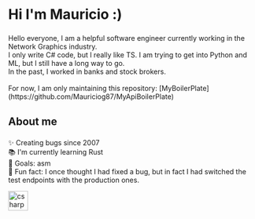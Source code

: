 # Hi I'm Mauricio :)

###

<p align="left">
Hello everyone, I am a helpful software engineer currently working in the Network Graphics industry. <br>
I only write C# code, but I really like TS. I am trying to get into Python and ML, but I still have a long way to go. <br>
In the past, I worked in banks and stock brokers. <br>
<br>
For now, I am only maintaining this repository:  [MyBoilerPlate](https://github.com/Mauriciog87/MyApiBoilerPlate)
</p>

###

<h2 align="left">About me</h2>

###

<p align="left">✨ Creating bugs since 2007<br>📚 I'm currently learning Rust<br>🎯 Goals: asm<br>🎲 Fun fact: I once thought I had fixed a bug, but in fact I had switched the test endpoints with the production ones.</p>

<div align="left">
  <img src="https://cdn.jsdelivr.net/gh/devicons/devicon/icons/csharp/csharp-plain.svg" height="40" alt="csharp logo"  />
</div>

###
